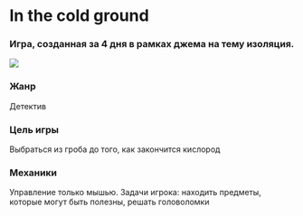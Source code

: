 # In the cold ground
### Игра, созданная за 4 дня в рамках джема на тему изоляция.
![](https://leonardo.osnova.io/ec611bdd-4427-5003-99b6-d207a0d03e0a/)
### Жанр
Детектив
### Цель игры
Выбраться из гроба до того, как закончится кислород
### Механики
Управление только мышью. Задачи игрока: находить предметы, которые могут быть полезны, решать головоломки
